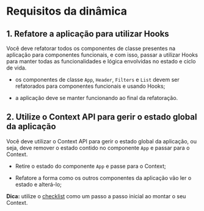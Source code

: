 # Requisitos da dinâmica

## 1. Refatore a aplicação para utilizar Hooks
Você deve refatorar todos os componentes de classe presentes na aplicação para componentes funcionais, e com isso, passar a utilizar Hooks para manter todas as funcionalidades e lógica envolvidas no estado e ciclo de vida.

  * os componentes de classe `App`, `Header`, `Filters` e `List` devem ser refatorados para componentes funcionais e usando Hooks;

  * a aplicação deve se manter funcionando ao final da refatoração.


## 2. Utilize o Context API para gerir o estado global da aplicação
Você deve utilizar o Context API para gerir o estado global da aplicação, ou seja, deve remover o estado contido no componente `App` e passar para o Context.

  * Retire o estado do componente `App` e passe para o Context;

  * Refatore a forma como os outros componentes da aplicação vão ler o estado e alterá-lo;

**Dica:** utilize o [checklist](https://gist.github.com/ANDREHORMAN1994/e299f113e3e750276e8da0a8982b59f4) como um passo a passo inicial ao montar o seu Context.

